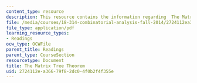 ```yaml
---
content_type: resource
description: This resource contains the information regarding  The Matrix Tree Theorem.
file: /media/courses/18-314-combinatorial-analysis-fall-2014/2724112ea36679f82dc04f0b2f4f355e_MIT18_314F14_mt.pdf
file_type: application/pdf
learning_resource_types:
- Readings
ocw_type: OCWFile
parent_title: Readings
parent_type: CourseSection
resourcetype: Document
title: The Matrix Tree Theorem
uid: 2724112e-a366-79f8-2dc0-4f0b2f4f355e
---
```

